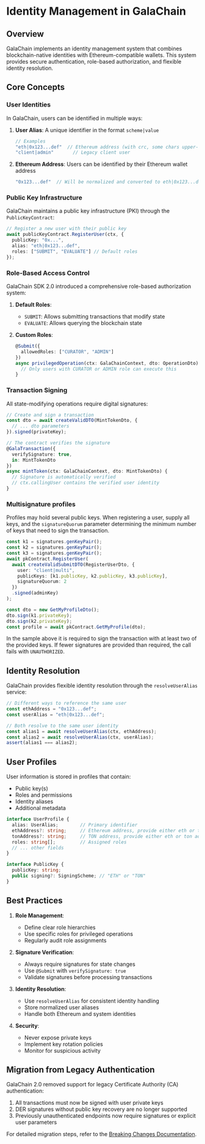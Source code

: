 # Identity Management in GalaChain

## Overview

GalaChain implements an identity management system that combines blockchain-native identities with Ethereum-compatible wallets. This system provides secure authentication, role-based authorization, and flexible identity resolution.

## Core Concepts

### User Identities

In GalaChain, users can be identified in multiple ways:

1. **User Alias**: A unique identifier in the format `scheme|value`
   ```typescript
   // Examples
   "eth|0x123...def"  // Ethereum address (with crc, some chars upper-case)
   "client|admin"       // Legacy client user
   ```

2. **Ethereum Address**: Users can be identified by their Ethereum wallet address
   ```typescript
   "0x123...def"  // Will be normalized and converted to eth|0x123...def
   ```

### Public Key Infrastructure

GalaChain maintains a public key infrastructure (PKI) through the `PublicKeyContract`:

```typescript
// Register a new user with their public key
await publicKeyContract.RegisterUser(ctx, {
  publicKey: "0x...",
  alias: "eth|0x123...def",
  roles: ["SUBMIT", "EVALUATE"] // Default roles
});
```

### Role-Based Access Control

GalaChain SDK 2.0 introduced a comprehensive role-based authorization system:

1. **Default Roles**:
   - `SUBMIT`: Allows submitting transactions that modify state
   - `EVALUATE`: Allows querying the blockchain state

2. **Custom Roles**:
   ```typescript
   @Submit({
     allowedRoles: ["CURATOR", "ADMIN"]
   })
   async privilegedOperation(ctx: GalaChainContext, dto: OperationDto) {
     // Only users with CURATOR or ADMIN role can execute this
   }
   ```

### Transaction Signing

All state-modifying operations require digital signatures:

```typescript
// Create and sign a transaction
const dto = await createValidDTO(MintTokenDto, {
  // ... dto parameters
}).signed(privateKey);

// The contract verifies the signature
@GalaTransaction({
  verifySignature: true,
  in: MintTokenDto
})
async mintToken(ctx: GalaChainContext, dto: MintTokenDto) {
  // Signature is automatically verified
  // ctx.callingUser contains the verified user identity
}
```

### Multisignature profiles

Profiles may hold several public keys. When registering a user, supply all keys, and the `signatureQuorum` parameter determining the minimum number of keys that need to sign the transaction.
```typescript
const k1 = signatures.genKeyPair();
const k2 = signatures.genKeyPair();
const k3 = signatures.genKeyPair();
await pkContract.RegisterUser(
  await createValidSubmitDTO(RegisterUserDto, {
    user: "client|multi",
    publicKeys: [k1.publicKey, k2.publicKey, k3.publicKey],
    signatureQuorum: 2
  })
  .signed(adminKey)
);

const dto = new GetMyProfileDto();
dto.sign(k1.privateKey);
dto.sign(k2.privateKey);
const profile = await pkContract.GetMyProfile(dto);
```

In the sample above it is required to sign the transaction with at least two of the provided keys. If fewer signatures are provided than required, the call fails with `UNAUTHORIZED`.


## Identity Resolution

GalaChain provides flexible identity resolution through the `resolveUserAlias` service:

```typescript
// Different ways to reference the same user
const ethAddress = "0x123...def";
const userAlias = "eth|0x123...def";

// Both resolve to the same user identity
const alias1 = await resolveUserAlias(ctx, ethAddress);
const alias2 = await resolveUserAlias(ctx, userAlias);
assert(alias1 === alias2);
```

## User Profiles

User information is stored in profiles that contain:

- Public key(s)
- Roles and permissions
- Identity aliases
- Additional metadata

```typescript
interface UserProfile {
  alias: UserAlias;        // Primary identifier
  ethAddress?: string;     // Ethereum address, provide either eth or ton address
  tonAddress?: string;     // TON address, provide either eth or ton address
  roles: string[];         // Assigned roles
  // ... other fields
}

interface PublicKey {
  publicKey: string;
  public signing?: SigningScheme; // "ETH" or "TON"
}
```

## Best Practices

1. **Role Management**:
   - Define clear role hierarchies
   - Use specific roles for privileged operations
   - Regularly audit role assignments

2. **Signature Verification**:
   - Always require signatures for state changes
   - Use `@Submit` with `verifySignature: true`
   - Validate signatures before processing transactions

3. **Identity Resolution**:
   - Use `resolveUserAlias` for consistent identity handling
   - Store normalized user aliases
   - Handle both Ethereum and system identities

4. **Security**:
   - Never expose private keys
   - Implement key rotation policies
   - Monitor for suspicious activity

## Migration from Legacy Authentication

GalaChain 2.0 removed support for legacy Certificate Authority (CA) authentication:

1. All transactions must now be signed with user private keys
2. DER signatures without public key recovery are no longer supported
3. Previously unauthenticated endpoints now require signatures or explicit user parameters

For detailed migration steps, refer to the [Breaking Changes Documentation](https://github.com/galachain/galachain-sdk/blob/main/BREAKING_CHANGES.md).
